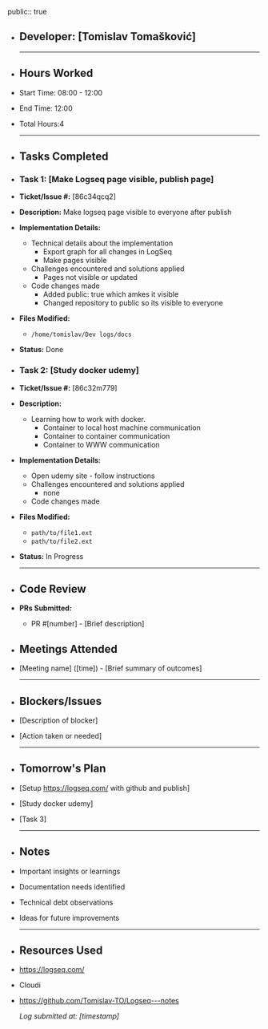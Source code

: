 public:: true

- ## Developer: [Tomislav Tomašković]
  
  ---
- ## Hours Worked
- Start Time: 08:00 - 12:00
- End Time: 12:00
- Total Hours:4
  
  ---
- ## Tasks Completed
- ### Task 1: [Make Logseq page visible, publish page]
- **Ticket/Issue #:** [86c34qcq2]
- **Description:** Make logseq page visible to everyone after publish
- **Implementation Details:**
	- Technical details about the implementation
		- Export graph for all changes in LogSeq
		- Make pages visible
	- Challenges encountered and solutions applied
		- Pages not visible or updated
	- Code changes made
		- Added public: true which amkes it visible
		- Changed repository to public so its visible to everyone
- **Files Modified:**
	- `/home/tomislav/Dev logs/docs`
- **Status:** Done
- ### Task 2: [Study docker udemy]
- **Ticket/Issue #:** [86c32m779]
- **Description:**
	- Learning how to work with docker.
		- Container to local host machine communication
		- Container to container communication
		- Container to WWW communication
- **Implementation Details:**
	- Open udemy site - follow instructions
	- Challenges encountered and solutions applied
		- none
	- Code changes made
- **Files Modified:**
	- `path/to/file1.ext`
	- `path/to/file2.ext`
- **Status:** In Progress
  
  ---
- ## Code Review
- **PRs Submitted:**
	- PR #[number] - [Brief description]
- ## Meetings Attended
- [Meeting name] ([time]) - [Brief summary of outcomes]
  
  ---
- ## Blockers/Issues
- [Description of blocker]
- [Action taken or needed]
  
  ---
- ## Tomorrow's Plan
- [Setup https://logseq.com/ with github and publish]
- [Study docker udemy]
- [Task 3]
  
  ---
- ## Notes
- Important insights or learnings
- Documentation needs identified
- Technical debt observations
- Ideas for future improvements
  
  ---
- ## Resources Used
- https://logseq.com/
- Cloudi
- https://github.com/Tomislav-TO/Logseq---notes
  
  *Log submitted at: [timestamp]*